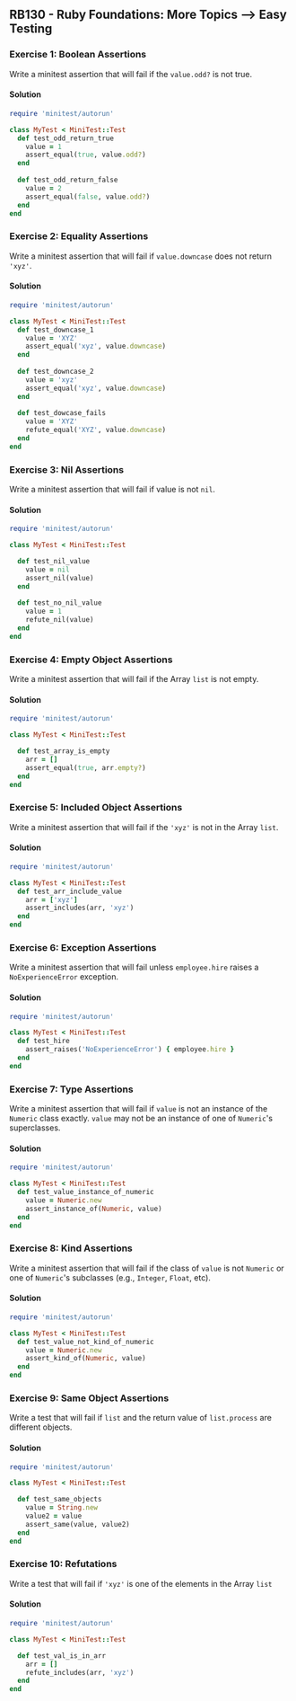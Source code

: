 ## RB130 - Ruby Foundations: More Topics --> Easy Testing

### Exercise 1: Boolean Assertions

Write a minitest assertion that will fail if the `value.odd?` is not true.

#### Solution

```ruby
require 'minitest/autorun'

class MyTest < MiniTest::Test
  def test_odd_return_true
    value = 1
    assert_equal(true, value.odd?)
  end
  
  def test_odd_return_false
    value = 2
    assert_equal(false, value.odd?)
  end
end
```

### Exercise 2: Equality Assertions

Write a minitest assertion that will fail if `value.downcase` does not return `'xyz'`.

#### Solution

```ruby
require 'minitest/autorun'

class MyTest < MiniTest::Test
  def test_downcase_1
    value = 'XYZ'
    assert_equal('xyz', value.downcase)
  end
  
  def test_downcase_2
    value = 'xyz'
    assert_equal('xyz', value.downcase)
  end
  
  def test_dowcase_fails
    value = 'XYZ'
    refute_equal('XYZ', value.downcase)
  end
end
```

### Exercise 3: Nil Assertions

Write a minitest assertion that will fail if value is not `nil`.

#### Solution

```ruby
require 'minitest/autorun'

class MyTest < MiniTest::Test

  def test_nil_value
    value = nil
    assert_nil(value)
  end
  
  def test_no_nil_value
    value = 1
    refute_nil(value)
  end
end
```

### Exercise 4: Empty Object Assertions

Write a minitest assertion that will fail if the Array `list` is not empty.

#### Solution

```ruby
require 'minitest/autorun'

class MyTest < MiniTest::Test

  def test_array_is_empty
    arr = []
    assert_equal(true, arr.empty?)
  end
end
```

### Exercise 5: Included Object Assertions

Write a minitest assertion that will fail if the `'xyz'` is not in the Array `list`.

#### Solution

```ruby
require 'minitest/autorun'

class MyTest < MiniTest::Test
  def test_arr_include_value
    arr = ['xyz']
    assert_includes(arr, 'xyz')
  end
end
```

### Exercise 6: Exception Assertions

Write a minitest assertion that will fail unless `employee.hire` raises a `NoExperienceError` exception.

#### Solution

```ruby
require 'minitest/autorun'

class MyTest < MiniTest::Test
  def test_hire
    assert_raises('NoExperienceError') { employee.hire }
  end
end
```

### Exercise 7: Type Assertions

Write a minitest assertion that will fail if `value` is not an instance of the `Numeric` class exactly. `value` may not be an instance of one of `Numeric`'s superclasses.

#### Solution

```ruby
require 'minitest/autorun'

class MyTest < MiniTest::Test
  def test_value_instance_of_numeric
    value = Numeric.new
    assert_instance_of(Numeric, value)
  end
end
```

### Exercise 8: Kind Assertions

Write a minitest assertion that will fail if the class of `value` is not `Numeric` or one of `Numeric`'s subclasses (e.g., `Integer`, `Float`, etc).

#### Solution

```ruby
require 'minitest/autorun'

class MyTest < MiniTest::Test
  def test_value_not_kind_of_numeric
    value = Numeric.new
    assert_kind_of(Numeric, value)
  end
end
```

### Exercise 9: Same Object Assertions

Write a test that will fail if `list` and the return value of `list.process` are different objects.

#### Solution

```ruby
require 'minitest/autorun'

class MyTest < MiniTest::Test

  def test_same_objects
    value = String.new
    value2 = value
    assert_same(value, value2)
  end
end
```

### Exercise 10: Refutations

Write a test that will fail if `'xyz'` is one of the elements in the Array `list`

#### Solution

```ruby
require 'minitest/autorun'

class MyTest < MiniTest::Test

  def test_val_is_in_arr
    arr = []
    refute_includes(arr, 'xyz')
  end
end
```



